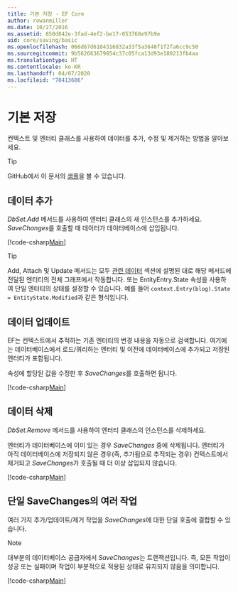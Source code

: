 ```yaml
---
title: 기본 저장 - EF Core
author: rowanmiller
ms.date: 10/27/2016
ms.assetid: 850d842e-3fad-4ef2-be17-053768e97b9e
uid: core/saving/basic
ms.openlocfilehash: 066d67d6104316832a33f5a3648f1f2fa6cc9c50
ms.sourcegitcommit: 9b562663679854c37c05fca13d93e180213fb4aa
ms.translationtype: HT
ms.contentlocale: ko-KR
ms.lasthandoff: 04/07/2020
ms.locfileid: "78413686"
---
```

# <a name="basic-save"></a>기본 저장

컨텍스트 및 엔터티 클래스를 사용하여 데이터를 추가, 수정 및 제거하는 방법을 알아보세요.

> [!TIP]  
> GitHub에서 이 문서의 [샘플](https://github.com/dotnet/EntityFramework.Docs/tree/master/samples/core/Saving/Basics/)을 볼 수 있습니다.

## <a name="adding-data"></a>데이터 추가

*DbSet.Add* 메서드를 사용하여 엔터티 클래스의 새 인스턴스를 추가하세요. *SaveChanges*를 호출할 때 데이터가 데이터베이스에 삽입됩니다.

[!code-csharp[Main](../../../samples/core/Saving/Basics/Sample.cs#Add)]

> [!TIP]  
> Add, Attach 및 Update 메서드는 모두 [관련 데이터](related-data.md) 섹션에 설명된 대로 해당 메서드에 전달된 엔터티의 전체 그래프에서 작동합니다. 또는 EntityEntry.State 속성을 사용하여 단일 엔터티의 상태를 설정할 수 있습니다. 예를 들어 `context.Entry(blog).State = EntityState.Modified`과 같은 형식입니다.

## <a name="updating-data"></a>데이터 업데이트

EF는 컨텍스트에서 추적하는 기존 엔터티의 변경 내용을 자동으로 검색합니다. 여기에는 데이터베이스에서 로드/쿼리하는 엔터티 및 이전에 데이터베이스에 추가되고 저장된 엔터티가 포함됩니다.

속성에 할당된 값을 수정한 후 *SaveChanges*를 호출하면 됩니다.

[!code-csharp[Main](../../../samples/core/Saving/Basics/Sample.cs#Update)]

## <a name="deleting-data"></a>데이터 삭제

*DbSet.Remove* 메서드를 사용하여 엔터티 클래스의 인스턴스를 삭제하세요.

엔터티가 데이터베이스에 이미 있는 경우 *SaveChanges* 중에 삭제됩니다. 엔터티가 아직 데이터베이스에 저장되지 않은 경우(즉, 추가됨으로 추적되는 경우) 컨텍스트에서 제거되고 *SaveChanges*가 호출될 때 더 이상 삽입되지 않습니다.

[!code-csharp[Main](../../../samples/core/Saving/Basics/Sample.cs#Remove)]

## <a name="multiple-operations-in-a-single-savechanges"></a>단일 SaveChanges의 여러 작업

여러 가지 추가/업데이트/제거 작업을 *SaveChanges*에 대한 단일 호출에 결합할 수 있습니다.

> [!NOTE]  
> 대부분의 데이터베이스 공급자에서 *SaveChanges*는 트랜잭션입니다. 즉, 모든 작업이 성공 또는 실패이며 작업이 부분적으로 적용된 상태로 유지되지 않음을 의미합니다.

[!code-csharp[Main](../../../samples/core/Saving/Basics/Sample.cs#MultipleOperations)]
